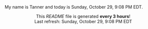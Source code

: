 My name is Tanner and today is Sunday, October 29, 9:08 PM EDT.

<p align="center">This <i>README</i> file is generated <b>every 3 hours</b>!</br>Last refresh: Sunday, October 29, 9:08 PM EDT<br /></p>
